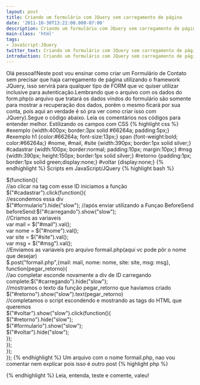 ```yaml
---
layout: post
title: Criando um formulário com JQuery sem carregamento de página
date: '2011-10-30T13:22:00.000-07:00'
description: Criando um formulário com JQuery sem carregamento de página
main-class: 'html'
tags:
- JavaScript-JQuery
twitter_text: Criando um formulário com JQuery sem carregamento de página
introduction: Criando um formulário com JQuery sem carregamento de página
---
```

Olá pessoal!Neste post vou ensinar como criar um Formulário de Contato sem precisar que haja carregamento de página utilizando o framework JQuery, isso servirá para qualquer tipo de FORM que vc quiser utilizar inclusive para autenticação.Lembrando que o arquivo com os dados do form.php(o arquivo que tratará os dados vindos do formulário são somente para mostrar a recuperação dos dados, porém o mesmo ficará por sua conta, pois aqui an verdade é só pra ver como criar isso com JQuery).Segue o código abaixo.
Leia os comentários nos códigos para entender melhor.
Estilizando os campos com CSS
{% highlight css %}
#exemplo {width:400px; border:3px solid #66264a; padding:5px;} 
#exemplo h1 {color:#66264a; font-size:13px;} 
span {font-weight:bold; color:#66264a;} 
#nome, #mail, #site {width:390px; border:1px solid silver;} 
#cadastrar {width:100px; border:normal; padding:10px; margin:10px;} 
#msg {width:390px; height:150px; border:1px solid silver;} 
#retorno {padding:1px; border:1px solid green;display:none;} 
#voltar {display:none;}
{% endhighlight %}
Scripts em JavaScript/JQuery
{% highlight bash %}
        
 
   
$(function(){            
	//ao clicar na tag com esse ID iniciamos a função     
	$("#cadastrar").click(function(){            
	//escondemos essa div       
	$("#formulario").hide("slow");            
	//após enviar utilizando a Funçao BeforeSend  
	beforeSend:$("#carregando").show("slow");            
	//Criamos as variaveis  
	var mail = $("#mail").val();  
	var nome = $("#nome").val();  
	var site = $("#site").val();  
	var msg  = $("#msg").val();            
	//Enviamos as variaveis pro arquivo formail.php(aqui vc pode pôr o nome que desejar)  
	$.post("formail.php",{mail: mail, nome: nome, site: site, msg: msg}, function(pegar_retorno){            
		//ao completar esconde novamente a div de ID carregando   
		complete:$("#carregando").hide("slow");            
			//mostramos o texto da função pegar_retorno que haviamos criado   
			$("#retorno").show("slow").text(pegar_retorno)            
				//completamos o script escondendo e mostrando as tags do HTML que queremos    
				$("#voltar").show("slow").click(function(){     
				$("#retorno").hide("slow");     
				$("#formulario").show("slow");                   
				$("#voltar").hide("slow");    
			});  
		});    
	});   
}); 
{% endhighlight %}
Um arquivo com o nome formail.php, nao vou comentar nem explicar pois isso é outro post
{% highlight php %}
<?php  
sleep(2);  
if(empty($_POST['mail']) || empty($_POST['nome']) || empty($_POST['site']) || empty($_POST['msg'])){     
	echo 'Um ou mais campos estão vazios!';     
	die;  
}  
	$mail  = $_POST['mail'];  
	$nome  = $_POST['nome'];  
	$site  = $_POST['site']; 
 	$msg   = $_POST['msg']; 
  echo "Seu email: $mail, Seu nome: $nome, Seu site: $site e sua mensagem: $msg!";
?>
{% endhighlight %}
Leia, entenda, teste e comente, valeu!
